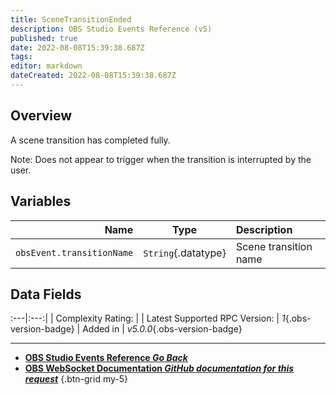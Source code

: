```yaml
---
title: SceneTransitionEnded
description: OBS Studio Events Reference (v5)
published: true
date: 2022-08-08T15:39:38.687Z
tags: 
editor: markdown
dateCreated: 2022-08-08T15:39:38.687Z
---
```


## Overview
A scene transition has completed fully.

Note: Does not appear to trigger when the transition is interrupted by the user.

## Variables
Name | Type | Description | 
----:|:----:|:------------|
`obsEvent.transitionName` | `String`{.datatype} | Scene transition name

## Data Fields
:---|:---:|
| Complexity Rating: | <span class="stars stars--2"></span>
| Latest Supported RPC Version: | *1*{.obs-version-badge}
| Added in | *v5.0.0*{.obs-version-badge}

---

- [<i class="mdi mdi-chevron-left"></i>**OBS Studio Events Reference *Go Back***](/en/Broadcasters/OBS/Events)
- [<i class="mdi mdi-github"></i> **OBS WebSocket Documentation *GitHub documentation for this request***](https://github.com/obsproject/obs-websocket/blob/master/docs/generated/protocol.md#scenetransitionended)
{.btn-grid my-5}
